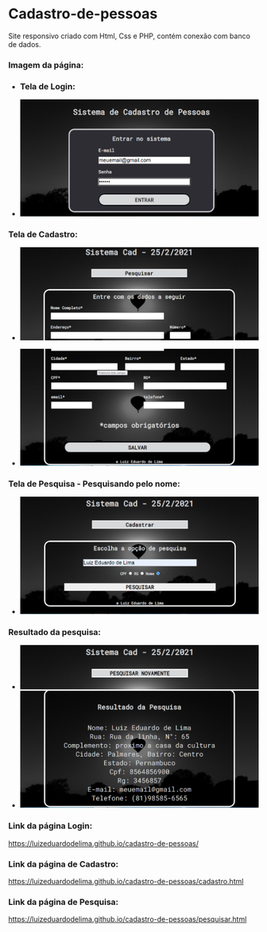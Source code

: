# Cadastro-de-pessoas
Site responsivo criado com Html, Css e PHP, contém conexão com banco de dados.

### Imagem da página:
*  ### Tela de Login:
* ![parte 1](https://github.com/LuizEduardodeLima/cadastro-de-pessoas/blob/main/imgs-readme/tela-01.png)

### Tela de Cadastro:
* ![parte 2](https://github.com/LuizEduardodeLima/cadastro-de-pessoas/blob/main/imgs-readme/tela-02.png)

*  ![parte 3](https://github.com/LuizEduardodeLima/cadastro-de-pessoas/blob/main/imgs-readme/tela-03.png)

### Tela de Pesquisa -  Pesquisando pelo nome:
*  ![parte 4](https://github.com/LuizEduardodeLima/cadastro-de-pessoas/blob/main/imgs-readme/tela-04.png)

### Resultado da pesquisa:
*  ![parte 5](https://github.com/LuizEduardodeLima/cadastro-de-pessoas/blob/main/imgs-readme/tela-05.png)
*  ![parte 6](https://github.com/LuizEduardodeLima/cadastro-de-pessoas/blob/main/imgs-readme/tela-06.png)

### Link da página Login:
<https://luizeduardodelima.github.io/cadastro-de-pessoas/>

### Link da página de Cadastro:
<https://luizeduardodelima.github.io/cadastro-de-pessoas/cadastro.html>

### Link da página de Pesquisa:
<https://luizeduardodelima.github.io/cadastro-de-pessoas/pesquisar.html>
